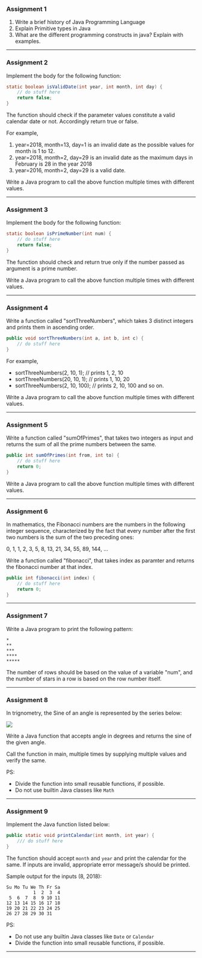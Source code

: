 ### Assignment 1

1. Write a brief history of Java Programming Language
2. Explain Primitive types in Java
3. What are the different programming constructs in java? Explain with examples.

---

### Assignment 2

Implement the body for the following function:


````java
static boolean isValidDate(int year, int month, int day) { 
	// do stuff here
	return false; 
}
````

The function should check if the parameter values constitute a valid calendar date or not. Accordingly return true or false.


For example,


1) year=2018, month=13, day=1 is an invalid date as the possible values for month is 1 to 12.
2) year=2018, month=2, day=29 is an invalid date as the maximum days in February is 28 in the year 2018
3) year=2016, month=2, day=29 is a valid date.

Write a Java program to call the above function multiple times with different values.


---

### Assignment 3

Implement the body for the following function:

````java
static boolean isPrimeNumber(int num) { 
	// do stuff here
	return false; 
}
````

The function should check and return true only if the number passed as argument is a prime number.
  
Write a Java program to call the above function multiple times with different values.


---

### Assignment 4

Write a function called "sortThreeNumbers", which takes 3 distinct integers and prints them in ascending order.

````java
public void sortThreeNumbers(int a, int b, int c) { 
	// do stuff here
}

````
For example,

* sortThreeNumbers(2, 10, 1); // prints 1, 2, 10 
* sortThreeNumbers(20, 10, 1); // prints 1, 10, 20 
* sortThreeNumbers(2, 10, 100); // prints 2, 10, 100 and so on.


Write a Java program to call the above function multiple times with different values.

---

### Assignment 5

Write a function called "sumOfPrimes", that takes two integers as input and returns the sum of all the prime numbers between the same.

````java
public int sumOfPrimes(int from, int to) { 
	// do stuff here
	return 0; 
}
````

Write a Java program to call the above function multiple times with different values.


---

### Assignment 6

In mathematics, the Fibonacci numbers are the numbers in the following integer sequence, characterized by the fact that every number after the first two numbers is the sum of the two preceding ones:

0, 1, 1, 2, 3, 5, 8, 13, 21, 34, 55, 89, 144, ...

Write a function called "fibonacci", that takes index as paramter and returns the fibonacci number at that index.

````java
public int fibonacci(int index) { 
	// do stuff here
	return 0; 
}
````

---

### Assignment 7

Write a Java program to print the following pattern:

````
*
**
***
****
*****
````

The number of rows should be based on the value of a variable "num", and the number of stars in a row is based on the row number itself.


---

### Assignment 8

In trignometry, the Sine of an angle is represented by the series below:

<img src="https://wikimedia.org/api/rest_v1/media/math/render/svg/3d9689077ce39529e3198213901261ebcf48197d">


Write a Java function that accepts angle in degrees and returns the sine of the given angle.

Call the function in main, multiple times by supplying multiple values and verify the same.

PS:
* Divide the function into small reusable functions, if possible.
* Do not use builtin Java classes like `Math`
---

### Assignment 9


Implement the Java function listed below:

````java
public static void printCalendar(int month, int year) {
	/// do stuff here
}
````

The function should accept `month` and `year` and print the calendar for the same. If inputs are invalid, appropriate error message/s should be printed.

Sample output for the inputs (8, 2018):

````
Su Mo Tu We Th Fr Sa  
          1  2  3  4  
 5  6  7  8  9 10 11  
12 13 14 15 16 17 18  
19 20 21 22 23 24 25  
26 27 28 29 30 31  
````

PS: 
* Do not use any builtin Java classes like `Date` or `Calendar`
* Divide the function into small reusable functions, if possible.

---